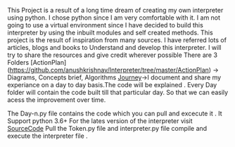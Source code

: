 This Project is a result of a long time dream of creating my own interpreter using python.
I chose python since I am very comfortable with it.
I am not going to use a virtual environment since I have decided to build this interpreter by using the inbuilt modules and self created methods.
This project is the result of inspiration from many sources.
I have referred lots of articles, blogs and books to Understand and develop this interpreter.
I will try to share the resources and give credit wherever possible
There are 3 Folders 
[ActionPlan] (https://github.com/anushkrishnav/Interpreter/tree/master/ActionPlan) -> Diagrams, Concepts brief, Algorithms
[Journey](https://github.com/anushkrishnav/Interpreter/tree/master/Journey)->I document and share my experiance on a day to day basis.The code will be explained . Every Day folder will contain the code built till that particular day. So that we can easily acess the improvement over time.

The Day-n.py file contains the code which you can pull and excecute it . It Support python 3.6+
For the lates version of the interpreter visit [SourceCode](https://github.com/anushkrishnav/Interpreter/tree/master/SourceCode)
Pull the Token.py file and interpreter.py file
compile and execute the interpreter file . 
